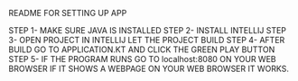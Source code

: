 README FOR SETTING UP APP

STEP 1- MAKE SURE JAVA IS INSTALLED
STEP 2- INSTALL INTELLIJ
STEP 3- OPEN PROJECT IN INTELLIJ LET THE PROJECT BUILD
STEP 4- AFTER BUILD GO TO APPLICATION.KT AND CLICK THE GREEN PLAY BUTTON
STEP 5- IF THE PROGRAM RUNS GO TO localhost:8080 ON YOUR WEB BROWSER
IF IT SHOWS A WEBPAGE ON YOUR WEB BROWSER IT WORKS.
